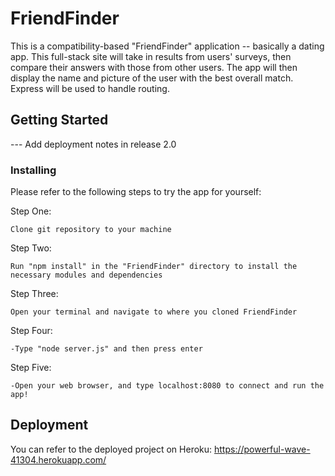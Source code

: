 # FriendFinder

This is a compatibility-based "FriendFinder" application -- basically a dating app. This full-stack site will take in results from users' surveys, then compare their answers with those from other users. The app will then display the name and picture of the user with the best overall match. Express will be used to handle routing.

## Getting Started

--- Add deployment notes in release 2.0

### Installing

Please refer to the following steps to try the app for yourself:

Step One:
```
Clone git repository to your machine
```

Step Two:
```
Run "npm install" in the "FriendFinder" directory to install the necessary modules and dependencies
```

Step Three:
```
Open your terminal and navigate to where you cloned FriendFinder
```

Step Four:
```
-Type "node server.js" and then press enter
```

Step Five:
```
-Open your web browser, and type localhost:8080 to connect and run the app!
```

## Deployment

You can refer to the deployed project on Heroku:
https://powerful-wave-41304.herokuapp.com/
